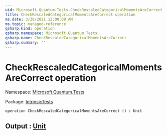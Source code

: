```yaml
---
uid: Microsoft.Quantum.Tests.CheckRescaledCategoricalMomentsAreCorrect
title: CheckRescaledCategoricalMomentsAreCorrect operation
ms.date: 3/30/2021 12:00:00 AM
ms.topic: managed-reference
qsharp.kind: operation
qsharp.namespace: Microsoft.Quantum.Tests
qsharp.name: CheckRescaledCategoricalMomentsAreCorrect
qsharp.summary: ''
---
```


# CheckRescaledCategoricalMomentsAreCorrect operation

Namespace: [Microsoft.Quantum.Tests](xref:Microsoft.Quantum.Tests)

Package: [IntrinsicTests](https://nuget.org/packages/IntrinsicTests)




```qsharp
operation CheckRescaledCategoricalMomentsAreCorrect () : Unit
```


## Output : [Unit](xref:microsoft.quantum.lang-ref.unit)

